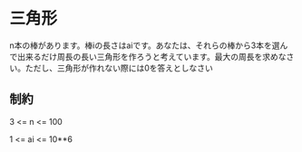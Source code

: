 # 三角形

n本の棒があります。棒iの長さはaiです。あなたは、それらの棒から3本を選んで出来るだけ周長の長い三角形を作ろうと考えています。最大の周長を求めなさい。ただし、三角形が作れない際には0を答えとしなさい

## 制約

3 <= n <= 100

1 <= ai <= 10**6
